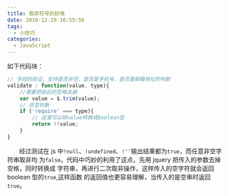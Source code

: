 ```yaml
---
title: 取非符号的妙用
date: 2018-12-28 16:55:56
tags:
  - 小技巧
categories:
  - JavaScript
---
```


如下代码块：

```javascript
// 字段的验证，支持是否非空、是否是手机号、是否是邮箱地址的判断
validate : function(value, type){
    //需要把前后的空格去掉
    var value = $.trim(value);
    // 非空判断
    if ('require' === type){
        // 这里可以将value转换成boolean型
        return !!value;
    }
}
```

&nbsp;&nbsp;&nbsp;&nbsp;&nbsp;&nbsp;&nbsp;经过测试在 js
中`!null`、`!undefined`、`!''`输出结果都为`true`，而任意非空字符串取非均
为`false`。代码中巧妙的利用了这点，先用 jquery 把传入的参数去掉空格，同时转换成
字符串，再进行二次取非操作，这样传入的空字符就会返回 boolean 型的`true`,这样函数
的返回值也更容易理解，当传入的是空串时返回`true`。
